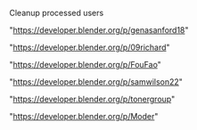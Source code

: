 Cleanup processed users

"https://developer.blender.org/p/genasanford18"

"https://developer.blender.org/p/09richard"

"https://developer.blender.org/p/FouFao"

"https://developer.blender.org/p/samwilson22"

"https://developer.blender.org/p/tonergroup"

"https://developer.blender.org/p/Moder"

